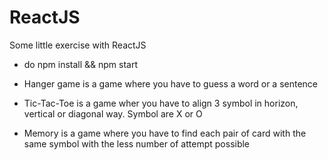 # ReactJS

Some little exercise with ReactJS

  - do npm install && npm start 

- Hanger game is a game where you have to guess a word or a sentence
- Tic-Tac-Toe is a game wher you have to align 3 symbol in horizon, vertical or diagonal way. Symbol are X or O 
- Memory is a game where you have to find each pair of card with the same symbol with the less number of attempt possible
